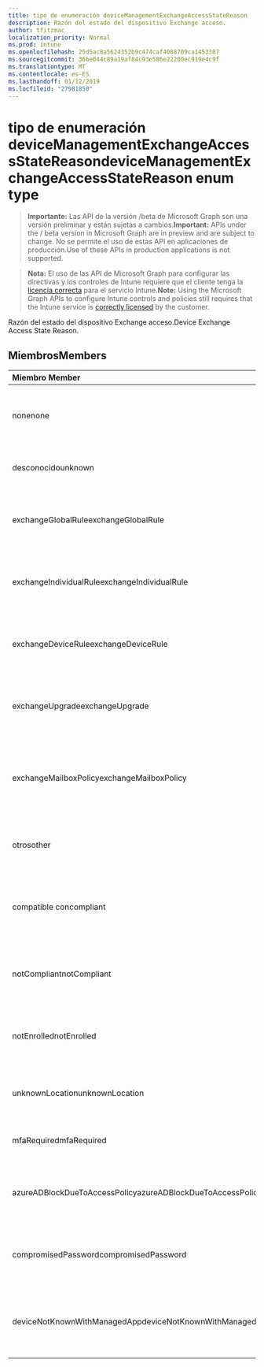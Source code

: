 ```yaml
---
title: tipo de enumeración deviceManagementExchangeAccessStateReason
description: Razón del estado del dispositivo Exchange acceso.
author: tfitzmac
localization_priority: Normal
ms.prod: intune
ms.openlocfilehash: 25d5ac8a5624352b9c474caf4088709ca1453387
ms.sourcegitcommit: 36be044c89a19af84c93e586e22200ec919e4c9f
ms.translationtype: MT
ms.contentlocale: es-ES
ms.lasthandoff: 01/12/2019
ms.locfileid: "27981850"
---
```

# <a name="devicemanagementexchangeaccessstatereason-enum-type"></a><span data-ttu-id="75475-103">tipo de enumeración deviceManagementExchangeAccessStateReason</span><span class="sxs-lookup"><span data-stu-id="75475-103">deviceManagementExchangeAccessStateReason enum type</span></span>

> <span data-ttu-id="75475-104">**Importante:** Las API de la versión /beta de Microsoft Graph son una versión preliminar y están sujetas a cambios.</span><span class="sxs-lookup"><span data-stu-id="75475-104">**Important:** APIs under the / beta version in Microsoft Graph are in preview and are subject to change.</span></span> <span data-ttu-id="75475-105">No se permite el uso de estas API en aplicaciones de producción.</span><span class="sxs-lookup"><span data-stu-id="75475-105">Use of these APIs in production applications is not supported.</span></span>

> <span data-ttu-id="75475-106">**Nota:** El uso de las API de Microsoft Graph para configurar las directivas y los controles de Intune requiere que el cliente tenga la [licencia correcta](https://go.microsoft.com/fwlink/?linkid=839381) para el servicio Intune.</span><span class="sxs-lookup"><span data-stu-id="75475-106">**Note:** Using the Microsoft Graph APIs to configure Intune controls and policies still requires that the Intune service is [correctly licensed](https://go.microsoft.com/fwlink/?linkid=839381) by the customer.</span></span>

<span data-ttu-id="75475-107">Razón del estado del dispositivo Exchange acceso.</span><span class="sxs-lookup"><span data-stu-id="75475-107">Device Exchange Access State Reason.</span></span>
## <a name="members"></a><span data-ttu-id="75475-108">Miembros</span><span class="sxs-lookup"><span data-stu-id="75475-108">Members</span></span>
|<span data-ttu-id="75475-109">Miembro	</span><span class="sxs-lookup"><span data-stu-id="75475-109">Member</span></span>|<span data-ttu-id="75475-110">Valor</span><span class="sxs-lookup"><span data-stu-id="75475-110">Value</span></span>|<span data-ttu-id="75475-111">Descripción</span><span class="sxs-lookup"><span data-stu-id="75475-111">Description</span></span>|
|:---|:---|:---|
|<span data-ttu-id="75475-112">none</span><span class="sxs-lookup"><span data-stu-id="75475-112">none</span></span>|<span data-ttu-id="75475-113">0</span><span class="sxs-lookup"><span data-stu-id="75475-113">0</span></span>|<span data-ttu-id="75475-114">Ninguna razón de estado de access detectada desde Exchange</span><span class="sxs-lookup"><span data-stu-id="75475-114">No access state reason discovered from Exchange</span></span>|
|<span data-ttu-id="75475-115">desconocido</span><span class="sxs-lookup"><span data-stu-id="75475-115">unknown</span></span>|<span data-ttu-id="75475-116">1</span><span class="sxs-lookup"><span data-stu-id="75475-116">1</span></span>|<span data-ttu-id="75475-117">Motivo del estado de acceso desconocido</span><span class="sxs-lookup"><span data-stu-id="75475-117">Unknown access state reason</span></span>|
|<span data-ttu-id="75475-118">exchangeGlobalRule</span><span class="sxs-lookup"><span data-stu-id="75475-118">exchangeGlobalRule</span></span>|<span data-ttu-id="75475-119">2</span><span class="sxs-lookup"><span data-stu-id="75475-119">2</span></span>|<span data-ttu-id="75475-120">Estado de acceso determinado por regla Global de Exchange</span><span class="sxs-lookup"><span data-stu-id="75475-120">Access state determined by Exchange Global rule</span></span>|
|<span data-ttu-id="75475-121">exchangeIndividualRule</span><span class="sxs-lookup"><span data-stu-id="75475-121">exchangeIndividualRule</span></span>|<span data-ttu-id="75475-122">3</span><span class="sxs-lookup"><span data-stu-id="75475-122">3</span></span>|<span data-ttu-id="75475-123">Estado de acceso determinado por regla Individual de Exchange</span><span class="sxs-lookup"><span data-stu-id="75475-123">Access state determined by Exchange Individual rule</span></span>|
|<span data-ttu-id="75475-124">exchangeDeviceRule</span><span class="sxs-lookup"><span data-stu-id="75475-124">exchangeDeviceRule</span></span>|<span data-ttu-id="75475-125">4</span><span class="sxs-lookup"><span data-stu-id="75475-125">4</span></span>|<span data-ttu-id="75475-126">Estado de acceso determinado por la regla de dispositivo de Exchange</span><span class="sxs-lookup"><span data-stu-id="75475-126">Access state determined by Exchange Device rule</span></span>|
|<span data-ttu-id="75475-127">exchangeUpgrade</span><span class="sxs-lookup"><span data-stu-id="75475-127">exchangeUpgrade</span></span>|<span data-ttu-id="75475-128">5</span><span class="sxs-lookup"><span data-stu-id="75475-128">5</span></span>|<span data-ttu-id="75475-129">Estado de acceso debido a la actualización de Exchange</span><span class="sxs-lookup"><span data-stu-id="75475-129">Access state due to Exchange upgrade</span></span>|
|<span data-ttu-id="75475-130">exchangeMailboxPolicy</span><span class="sxs-lookup"><span data-stu-id="75475-130">exchangeMailboxPolicy</span></span>|<span data-ttu-id="75475-131">6</span><span class="sxs-lookup"><span data-stu-id="75475-131">6</span></span>|<span data-ttu-id="75475-132">Estado de acceso determinado mediante una directiva de buzón de correo de Exchange</span><span class="sxs-lookup"><span data-stu-id="75475-132">Access state determined by Exchange Mailbox Policy</span></span>|
|<span data-ttu-id="75475-133">otros</span><span class="sxs-lookup"><span data-stu-id="75475-133">other</span></span>|<span data-ttu-id="75475-134">7</span><span class="sxs-lookup"><span data-stu-id="75475-134">7</span></span>|<span data-ttu-id="75475-135">Estado de acceso determinado por Exchange</span><span class="sxs-lookup"><span data-stu-id="75475-135">Access state determined by Exchange</span></span>|
|<span data-ttu-id="75475-136">compatible con</span><span class="sxs-lookup"><span data-stu-id="75475-136">compliant</span></span>|<span data-ttu-id="75475-137">8</span><span class="sxs-lookup"><span data-stu-id="75475-137">8</span></span>|<span data-ttu-id="75475-138">Estado de acceso concedido por el desafío de cumplimiento de normas</span><span class="sxs-lookup"><span data-stu-id="75475-138">Access state granted by compliance challenge</span></span>|
|<span data-ttu-id="75475-139">notCompliant</span><span class="sxs-lookup"><span data-stu-id="75475-139">notCompliant</span></span>|<span data-ttu-id="75475-140">9</span><span class="sxs-lookup"><span data-stu-id="75475-140">9</span></span>|<span data-ttu-id="75475-141">Estado de acceso revocado por desafío de cumplimiento de normas</span><span class="sxs-lookup"><span data-stu-id="75475-141">Access state revoked by compliance challenge</span></span>|
|<span data-ttu-id="75475-142">notEnrolled</span><span class="sxs-lookup"><span data-stu-id="75475-142">notEnrolled</span></span>|<span data-ttu-id="75475-143">10</span><span class="sxs-lookup"><span data-stu-id="75475-143">10</span></span>|<span data-ttu-id="75475-144">Revocado por el desafío de la administración de estado de Access</span><span class="sxs-lookup"><span data-stu-id="75475-144">Access state revoked by management challenge</span></span>|
|<span data-ttu-id="75475-145">unknownLocation</span><span class="sxs-lookup"><span data-stu-id="75475-145">unknownLocation</span></span>|<span data-ttu-id="75475-146">12</span><span class="sxs-lookup"><span data-stu-id="75475-146">12</span></span>|<span data-ttu-id="75475-147">Estado de acceso debido a la ubicación desconocida</span><span class="sxs-lookup"><span data-stu-id="75475-147">Access state due to unknown location</span></span>|
|<span data-ttu-id="75475-148">mfaRequired</span><span class="sxs-lookup"><span data-stu-id="75475-148">mfaRequired</span></span>|<span data-ttu-id="75475-149">13</span><span class="sxs-lookup"><span data-stu-id="75475-149">13</span></span>|<span data-ttu-id="75475-150">Estado de acceso debido a desafío MFA</span><span class="sxs-lookup"><span data-stu-id="75475-150">Access state due to MFA challenge</span></span>|
|<span data-ttu-id="75475-151">azureADBlockDueToAccessPolicy</span><span class="sxs-lookup"><span data-stu-id="75475-151">azureADBlockDueToAccessPolicy</span></span>|<span data-ttu-id="75475-152">14</span><span class="sxs-lookup"><span data-stu-id="75475-152">14</span></span>|<span data-ttu-id="75475-153">Estado de acceso revocado mediante una directiva de acceso de AAD</span><span class="sxs-lookup"><span data-stu-id="75475-153">Access State revoked by AAD Access Policy</span></span>|
|<span data-ttu-id="75475-154">compromisedPassword</span><span class="sxs-lookup"><span data-stu-id="75475-154">compromisedPassword</span></span>|<span data-ttu-id="75475-155">15</span><span class="sxs-lookup"><span data-stu-id="75475-155">15</span></span>|<span data-ttu-id="75475-156">Estado de acceso revocado por contraseña en peligro</span><span class="sxs-lookup"><span data-stu-id="75475-156">Access State revoked by compromised password</span></span>|
|<span data-ttu-id="75475-157">deviceNotKnownWithManagedApp</span><span class="sxs-lookup"><span data-stu-id="75475-157">deviceNotKnownWithManagedApp</span></span>|<span data-ttu-id="75475-158">16</span><span class="sxs-lookup"><span data-stu-id="75475-158">16</span></span>|<span data-ttu-id="75475-159">Estado de acceso revocado por desafío de aplicación administrada</span><span class="sxs-lookup"><span data-stu-id="75475-159">Access state revoked by managed application challenge</span></span>|





